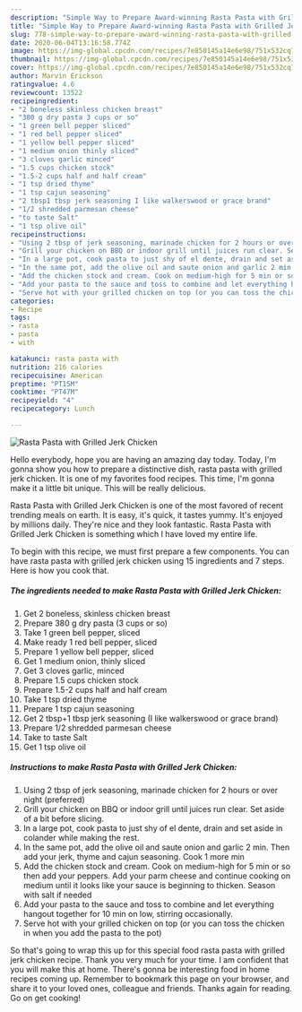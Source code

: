 ```yaml
---
description: "Simple Way to Prepare Award-winning Rasta Pasta with Grilled Jerk Chicken"
title: "Simple Way to Prepare Award-winning Rasta Pasta with Grilled Jerk Chicken"
slug: 778-simple-way-to-prepare-award-winning-rasta-pasta-with-grilled-jerk-chicken
date: 2020-06-04T13:16:58.774Z
image: https://img-global.cpcdn.com/recipes/7e850145a14e6e98/751x532cq70/rasta-pasta-with-grilled-jerk-chicken-recipe-main-photo.jpg
thumbnail: https://img-global.cpcdn.com/recipes/7e850145a14e6e98/751x532cq70/rasta-pasta-with-grilled-jerk-chicken-recipe-main-photo.jpg
cover: https://img-global.cpcdn.com/recipes/7e850145a14e6e98/751x532cq70/rasta-pasta-with-grilled-jerk-chicken-recipe-main-photo.jpg
author: Marvin Erickson
ratingvalue: 4.6
reviewcount: 13522
recipeingredient:
- "2 boneless skinless chicken breast"
- "380 g dry pasta 3 cups or so"
- "1 green bell pepper sliced"
- "1 red bell pepper sliced"
- "1 yellow bell pepper sliced"
- "1 medium onion thinly sliced"
- "3 cloves garlic minced"
- "1.5 cups chicken stock"
- "1.5-2 cups half and half cream"
- "1 tsp dried thyme"
- "1 tsp cajun seasoning"
- "2 tbsp1 tbsp jerk seasoning I like walkerswood or grace brand"
- "1/2 shredded parmesan cheese"
- "to taste Salt"
- "1 tsp olive oil"
recipeinstructions:
- "Using 2 tbsp of jerk seasoning, marinade chicken for 2 hours or over night (preferred)"
- "Grill your chicken on BBQ or indoor grill until juices run clear. Set aside of a bit before slicing."
- "In a large pot, cook pasta to just shy of el dente, drain and set aside in colander while making the rest."
- "In the same pot, add the olive oil and saute onion and garlic 2 min. Then add your jerk, thyme and cajun seasoning. Cook 1 more min"
- "Add the chicken stock and cream. Cook on medium-high for 5 min or so then add your peppers. Add your parm cheese and continue cooking on medium until it looks like your sauce is beginning to thicken. Season with salt if needed"
- "Add your pasta to the sauce and toss to combine and let everything hangout together for 10 min on low, stirring occasionally."
- "Serve hot with your grilled chicken on top (or you can toss the chicken in when you add the pasta to the pot)"
categories:
- Recipe
tags:
- rasta
- pasta
- with

katakunci: rasta pasta with 
nutrition: 216 calories
recipecuisine: American
preptime: "PT15M"
cooktime: "PT47M"
recipeyield: "4"
recipecategory: Lunch

---
```



![Rasta Pasta with Grilled Jerk Chicken](https://img-global.cpcdn.com/recipes/7e850145a14e6e98/751x532cq70/rasta-pasta-with-grilled-jerk-chicken-recipe-main-photo.jpg)

Hello everybody, hope you are having an amazing day today. Today, I'm gonna show you how to prepare a distinctive dish, rasta pasta with grilled jerk chicken. It is one of my favorites food recipes. This time, I'm gonna make it a little bit unique. This will be really delicious.



Rasta Pasta with Grilled Jerk Chicken is one of the most favored of recent trending meals on earth. It is easy, it's quick, it tastes yummy. It's enjoyed by millions daily. They're nice and they look fantastic. Rasta Pasta with Grilled Jerk Chicken is something which I have loved my entire life.


To begin with this recipe, we must first prepare a few components. You can have rasta pasta with grilled jerk chicken using 15 ingredients and 7 steps. Here is how you cook that.

<!--inarticleads1-->

##### The ingredients needed to make Rasta Pasta with Grilled Jerk Chicken:

1. Get 2 boneless, skinless chicken breast
1. Prepare 380 g dry pasta (3 cups or so)
1. Take 1 green bell pepper, sliced
1. Make ready 1 red bell pepper, sliced
1. Prepare 1 yellow bell pepper, sliced
1. Get 1 medium onion, thinly sliced
1. Get 3 cloves garlic, minced
1. Prepare 1.5 cups chicken stock
1. Prepare 1.5-2 cups half and half cream
1. Take 1 tsp dried thyme
1. Prepare 1 tsp cajun seasoning
1. Get 2 tbsp+1 tbsp jerk seasoning (I like walkerswood or grace brand)
1. Prepare 1/2 shredded parmesan cheese
1. Take to taste Salt
1. Get 1 tsp olive oil




<!--inarticleads2-->

##### Instructions to make Rasta Pasta with Grilled Jerk Chicken:

1. Using 2 tbsp of jerk seasoning, marinade chicken for 2 hours or over night (preferred)
1. Grill your chicken on BBQ or indoor grill until juices run clear. Set aside of a bit before slicing.
1. In a large pot, cook pasta to just shy of el dente, drain and set aside in colander while making the rest.
1. In the same pot, add the olive oil and saute onion and garlic 2 min. Then add your jerk, thyme and cajun seasoning. Cook 1 more min
1. Add the chicken stock and cream. Cook on medium-high for 5 min or so then add your peppers. Add your parm cheese and continue cooking on medium until it looks like your sauce is beginning to thicken. Season with salt if needed
1. Add your pasta to the sauce and toss to combine and let everything hangout together for 10 min on low, stirring occasionally.
1. Serve hot with your grilled chicken on top (or you can toss the chicken in when you add the pasta to the pot)




So that's going to wrap this up for this special food rasta pasta with grilled jerk chicken recipe. Thank you very much for your time. I am confident that you will make this at home. There's gonna be interesting food in home recipes coming up. Remember to bookmark this page on your browser, and share it to your loved ones, colleague and friends. Thanks again for reading. Go on get cooking!
